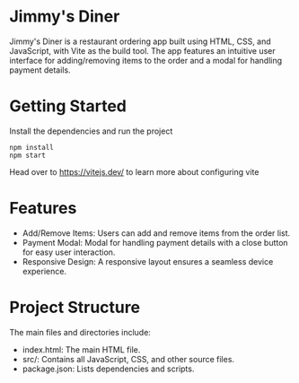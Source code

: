 # Jimmy's Diner
Jimmy's Diner is a restaurant ordering app built using HTML, CSS, and JavaScript, with Vite as the build tool. The app features an intuitive user interface for adding/removing items to the order and a modal for handling payment details.

# Getting Started
Install the dependencies and run the project
```
npm install
npm start
```

Head over to https://vitejs.dev/ to learn more about configuring vite

# Features
- Add/Remove Items: Users can add and remove items from the order list.
- Payment Modal: Modal for handling payment details with a close button for easy user interaction.
- Responsive Design: A responsive layout ensures a seamless device experience.

# Project Structure
The main files and directories include:

- index.html: The main HTML file.
- src/: Contains all JavaScript, CSS, and other source files.
- package.json: Lists dependencies and scripts.
